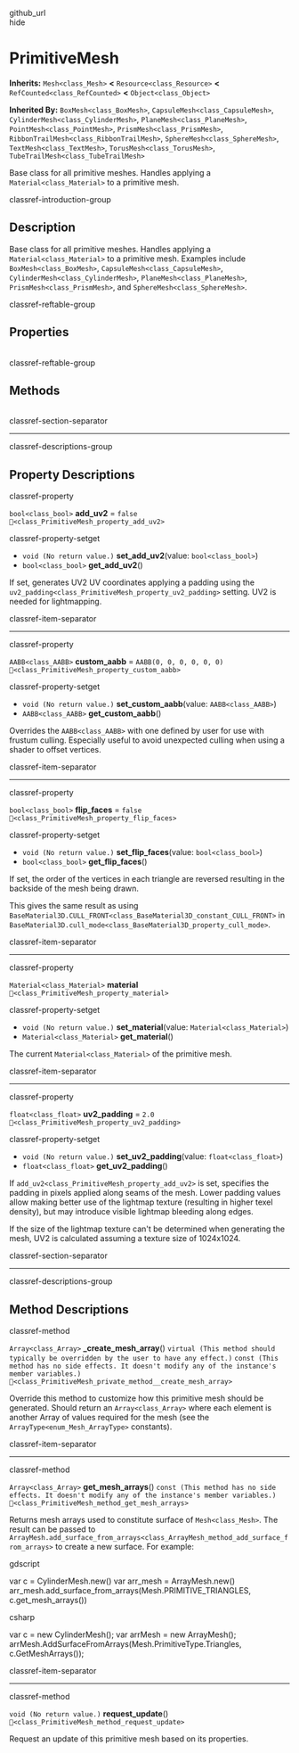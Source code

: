 github\_url  
hide

# PrimitiveMesh

**Inherits:** `Mesh<class_Mesh>` **&lt;** `Resource<class_Resource>`
**&lt;** `RefCounted<class_RefCounted>` **&lt;** `Object<class_Object>`

**Inherited By:** `BoxMesh<class_BoxMesh>`,
`CapsuleMesh<class_CapsuleMesh>`, `CylinderMesh<class_CylinderMesh>`,
`PlaneMesh<class_PlaneMesh>`, `PointMesh<class_PointMesh>`,
`PrismMesh<class_PrismMesh>`, `RibbonTrailMesh<class_RibbonTrailMesh>`,
`SphereMesh<class_SphereMesh>`, `TextMesh<class_TextMesh>`,
`TorusMesh<class_TorusMesh>`, `TubeTrailMesh<class_TubeTrailMesh>`

Base class for all primitive meshes. Handles applying a
`Material<class_Material>` to a primitive mesh.

classref-introduction-group

## Description

Base class for all primitive meshes. Handles applying a
`Material<class_Material>` to a primitive mesh. Examples include
`BoxMesh<class_BoxMesh>`, `CapsuleMesh<class_CapsuleMesh>`,
`CylinderMesh<class_CylinderMesh>`, `PlaneMesh<class_PlaneMesh>`,
`PrismMesh<class_PrismMesh>`, and `SphereMesh<class_SphereMesh>`.

classref-reftable-group

## Properties

<table>
<tbody>
<tr>
</tr>
<tr>
</tr>
<tr>
</tr>
<tr>
</tr>
<tr>
</tr>
</tbody>
</table>

classref-reftable-group

## Methods

<table>
<tbody>
<tr>
</tr>
<tr>
</tr>
<tr>
</tr>
</tbody>
</table>

classref-section-separator

------------------------------------------------------------------------

classref-descriptions-group

## Property Descriptions

classref-property

`bool<class_bool>` **add\_uv2** = `false`
`🔗<class_PrimitiveMesh_property_add_uv2>`

classref-property-setget

-   `void (No return value.)` **set\_add\_uv2**(value:
    `bool<class_bool>`)
-   `bool<class_bool>` **get\_add\_uv2**()

If set, generates UV2 UV coordinates applying a padding using the
`uv2_padding<class_PrimitiveMesh_property_uv2_padding>` setting. UV2 is
needed for lightmapping.

classref-item-separator

------------------------------------------------------------------------

classref-property

`AABB<class_AABB>` **custom\_aabb** = `AABB(0, 0, 0, 0, 0, 0)`
`🔗<class_PrimitiveMesh_property_custom_aabb>`

classref-property-setget

-   `void (No return value.)` **set\_custom\_aabb**(value:
    `AABB<class_AABB>`)
-   `AABB<class_AABB>` **get\_custom\_aabb**()

Overrides the `AABB<class_AABB>` with one defined by user for use with
frustum culling. Especially useful to avoid unexpected culling when
using a shader to offset vertices.

classref-item-separator

------------------------------------------------------------------------

classref-property

`bool<class_bool>` **flip\_faces** = `false`
`🔗<class_PrimitiveMesh_property_flip_faces>`

classref-property-setget

-   `void (No return value.)` **set\_flip\_faces**(value:
    `bool<class_bool>`)
-   `bool<class_bool>` **get\_flip\_faces**()

If set, the order of the vertices in each triangle are reversed
resulting in the backside of the mesh being drawn.

This gives the same result as using
`BaseMaterial3D.CULL_FRONT<class_BaseMaterial3D_constant_CULL_FRONT>` in
`BaseMaterial3D.cull_mode<class_BaseMaterial3D_property_cull_mode>`.

classref-item-separator

------------------------------------------------------------------------

classref-property

`Material<class_Material>` **material**
`🔗<class_PrimitiveMesh_property_material>`

classref-property-setget

-   `void (No return value.)` **set\_material**(value:
    `Material<class_Material>`)
-   `Material<class_Material>` **get\_material**()

The current `Material<class_Material>` of the primitive mesh.

classref-item-separator

------------------------------------------------------------------------

classref-property

`float<class_float>` **uv2\_padding** = `2.0`
`🔗<class_PrimitiveMesh_property_uv2_padding>`

classref-property-setget

-   `void (No return value.)` **set\_uv2\_padding**(value:
    `float<class_float>`)
-   `float<class_float>` **get\_uv2\_padding**()

If `add_uv2<class_PrimitiveMesh_property_add_uv2>` is set, specifies the
padding in pixels applied along seams of the mesh. Lower padding values
allow making better use of the lightmap texture (resulting in higher
texel density), but may introduce visible lightmap bleeding along edges.

If the size of the lightmap texture can't be determined when generating
the mesh, UV2 is calculated assuming a texture size of 1024x1024.

classref-section-separator

------------------------------------------------------------------------

classref-descriptions-group

## Method Descriptions

classref-method

`Array<class_Array>` **\_create\_mesh\_array**()
`virtual (This method should typically be overridden by the user to have any effect.)`
`const (This method has no side effects. It doesn't modify any of the instance's member variables.)`
`🔗<class_PrimitiveMesh_private_method__create_mesh_array>`

Override this method to customize how this primitive mesh should be
generated. Should return an `Array<class_Array>` where each element is
another Array of values required for the mesh (see the
`ArrayType<enum_Mesh_ArrayType>` constants).

classref-item-separator

------------------------------------------------------------------------

classref-method

`Array<class_Array>` **get\_mesh\_arrays**()
`const (This method has no side effects. It doesn't modify any of the instance's member variables.)`
`🔗<class_PrimitiveMesh_method_get_mesh_arrays>`

Returns mesh arrays used to constitute surface of `Mesh<class_Mesh>`.
The result can be passed to
`ArrayMesh.add_surface_from_arrays<class_ArrayMesh_method_add_surface_from_arrays>`
to create a new surface. For example:

gdscript

var c = CylinderMesh.new() var arr\_mesh = ArrayMesh.new()
arr\_mesh.add\_surface\_from\_arrays(Mesh.PRIMITIVE\_TRIANGLES,
c.get\_mesh\_arrays())

csharp

var c = new CylinderMesh(); var arrMesh = new ArrayMesh();
arrMesh.AddSurfaceFromArrays(Mesh.PrimitiveType.Triangles,
c.GetMeshArrays());

classref-item-separator

------------------------------------------------------------------------

classref-method

`void (No return value.)` **request\_update**()
`🔗<class_PrimitiveMesh_method_request_update>`

Request an update of this primitive mesh based on its properties.
